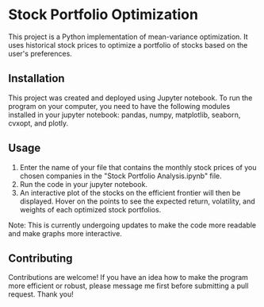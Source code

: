 # Stock Portfolio Optimization

This project is a Python implementation of mean-variance optimization. It uses historical stock prices to optimize a portfolio of stocks based on the user's preferences.

## Installation

This project was created and deployed using Jupyter notebook. To run the program on your computer, you need to have the following modules installed in your jupyter notebook: pandas, numpy, matplotlib, seaborn, cvxopt, and plotly.

## Usage

1. Enter the name of your file that contains the monthly stock prices of you chosen companies in the "Stock Portfolio Analysis.ipynb" file.
2. Run the code in your jupyter notebook.
3. An interactive plot of the stocks on the efficient frontier will then be displayed. Hover on the points to see the expected return, volatility, and weights of each optimized stock portfolios.

Note: This is currently undergoing updates to make the code more readable and make graphs more interactive.

## Contributing

Contributions are welcome! If you have an idea how to make the program more efficient or robust, please message me first before submitting a pull request. Thank you!
